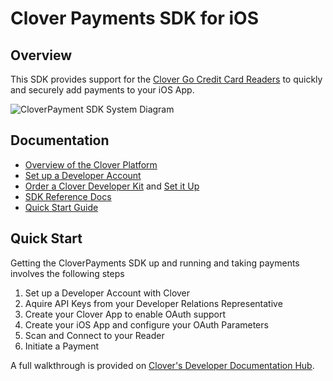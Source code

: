 # Clover Payments SDK for iOS

## Overview ##

This SDK provides support for the [Clover Go Credit Card Readers](https://www.clover.com/go) to quickly and securely add payments to your iOS App.

![CloverPayment SDK System Diagram](https://github.com/clover/clover-ios-payment-sdk/assets/30807434/fc6c1bdd-6854-4765-ad2f-2edf489513d0)

## Documentation ##

- [Overview of the Clover Platform](https://docs.clover.com/docs/clover-architecture)
- [Set up a Developer Account](https://sandbox.dev.clover.com/developer-home/create-account)
- [Order a Clover Developer Kit](https://cloverdevkit.com/) and [Set it Up](https://www.clover.com/en-US/help/set-up-hardware)
- [SDK Reference Docs](https://docs.clover.com/docs/clover-go-sdk-contents)
- [Quick Start Guide](https://docs.clover.com/docs/ios-clover-go-sdk-quick-start)

## Quick Start ##

Getting the CloverPayments SDK up and running and taking payments involves the following steps

1. Set up a Developer Account with Clover
1. Aquire API Keys from your Developer Relations Representative
1. Create your Clover App to enable OAuth support
1. Create your iOS App and configure your OAuth Parameters
1. Scan and Connect to your Reader
1. Initiate a Payment

A full walkthrough is provided on [Clover's Developer Documentation Hub](https://docs.clover.com/docs/ios-clover-go-sdk-quick-start).
